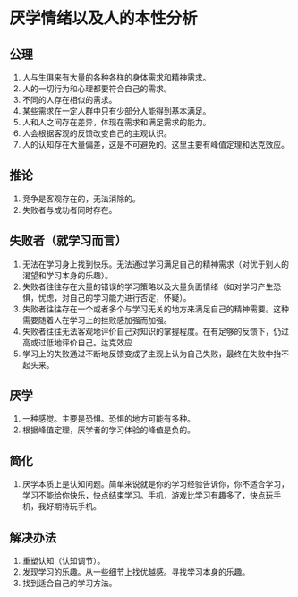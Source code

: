 # 厌学情绪以及人的本性分析
## 公理
1. 人与生俱来有大量的各种各样的身体需求和精神需求。
2. 人的一切行为和心理都要符合自己的需求。
3. 不同的人存在相似的需求。
4. 某些需求在一定人群中只有少部分人能得到基本满足。
5. 人和人之间存在差异，体现在需求和满足需求的能力。
6. 人会根据客观的反馈改变自己的主观认识。
7. 人的认知存在大量偏差，这是不可避免的。这里主要有峰值定理和达克效应。

## 推论
1. 竞争是客观存在的，无法消除的。
2. 失败者与成功者同时存在。

## 失败者（就学习而言）
1. 无法在学习身上找到快乐。无法通过学习满足自己的精神需求（对优于别人的渴望和学习本身的乐趣）。
2. 失败者往往存在大量的错误的学习策略以及大量负面情绪（如对学习产生恐惧，忧虑，对自己的学习能力进行否定，怀疑）。
3. 失败者往往存在一个或者多个与学习无关的地方来满足自己的精神需要。这种需要随着人在学习上的挫败感加强而加强。
4. 失败者往往无法客观地评价自己对知识的掌握程度。在有足够的反馈下，仍过高或过低地评价自己。达克效应
5. 学习上的失败通过不断地反馈变成了主观上认为自己失败，最终在失败中抬不起头来。

## 厌学
1. 一种感觉。主要是恐惧。恐惧的地方可能有多种。
2. 根据峰值定理，厌学者的学习体验的峰值是负的。

## 简化
1. 厌学本质上是认知问题。简单来说就是你的学习经验告诉你，你不适合学习，学习不能给你快乐，快点结束学习。手机，游戏比学习有趣多了，快点玩手机，我好期待玩手机。

## 解决办法
1. 重塑认知（认知调节）。
2. 发现学习的乐趣。从一些细节上找优越感。寻找学习本身的乐趣。
3. 找到适合自己的学习方法。
